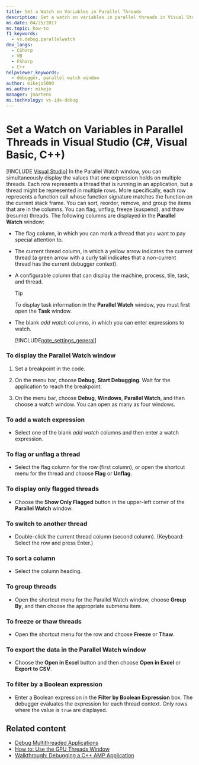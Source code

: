 ```yaml
---
title: Set a Watch on Variables in Parallel Threads
description: Set a watch on variables in parallel threads in Visual Studio. Simultaneously display the values that one expression holds on multiple threads.
ms.date: 04/25/2017
ms.topic: how-to
f1_keywords: 
  - vs.debug.parallelwatch
dev_langs: 
  - CSharp
  - VB
  - FSharp
  - C++
helpviewer_keywords: 
  - debugger, parallel watch window
author: mikejo5000
ms.author: mikejo
manager: jmartens
ms.technology: vs-ide-debug
---
```

# Set a Watch on Variables in Parallel Threads in Visual Studio (C#, Visual Basic, C++)

 [!INCLUDE [Visual Studio](~/includes/applies-to-version/vs-windows-only.md)]
In the Parallel Watch window, you can simultaneously display the values that one expression holds on multiple threads. Each row represents a thread that is running in an application, but a thread might be represented in multiple rows. More specifically, each row represents a function call whose function signature matches the function on the current stack frame. You can sort, reorder, remove, and group the items that are in the columns. You can flag, unflag, freeze (suspend), and thaw (resume) threads. The following columns are displayed in the **Parallel Watch** window:

- The flag column, in which you can mark a thread that you want to pay special attention to.

- The current thread column, in which a yellow arrow indicates the current thread (a green arrow with a curly tail indicates that a non-current thread has the current debugger context).

- A configurable column that can display the machine, process, tile, task, and thread.

  > [!TIP]
  > To display task information in the **Parallel Watch** window, you must first open the **Task** window.

- The blank *add watch* columns, in which you can enter expressions to watch.

  [!INCLUDE[note_settings_general](../data-tools/includes/note_settings_general_md.md)]

### To display the Parallel Watch window

1. Set a breakpoint in the code.

2. On the menu bar, choose **Debug**, **Start Debugging**. Wait for the application to reach the breakpoint.

3. On the menu bar, choose **Debug**, **Windows**, **Parallel Watch**, and then choose a watch window. You can open as many as four windows.

### To add a watch expression

- Select one of the blank *add watch* columns and then enter a watch expression.

### To flag or unflag a thread

- Select the flag column for the row (first column), or open the shortcut menu for the thread and choose **Flag** or **Unflag**.

### To display only flagged threads

- Choose the **Show Only Flagged** button in the upper-left corner of the **Parallel Watch** window.

### To switch to another thread

- Double-click the current thread column (second column). (Keyboard: Select the row and press Enter.)

### To sort a column

- Select the column heading.

### To group threads

- Open the shortcut menu for the Parallel Watch window, choose **Group By**, and then choose the appropriate submenu item.

### To freeze or thaw threads

- Open the shortcut menu for the row and choose **Freeze** or **Thaw**.

### To export the data in the Parallel Watch window

- Choose the **Open in Excel** button and then choose **Open in Excel** or **Export to CSV**.

### To filter by a Boolean expression

- Enter a Boolean expression in the **Filter by Boolean Expression** box. The debugger evaluates the expression for each thread context. Only rows where the value is `true` are displayed.

## Related content
- [Debug Multithreaded Applications](../debugger/debug-multithreaded-applications-in-visual-studio.md)
- [How to: Use the GPU Threads Window](../debugger/how-to-use-the-gpu-threads-window.md)
- [Walkthrough: Debugging a C++ AMP Application](/cpp/parallel/amp/walkthrough-debugging-a-cpp-amp-application)
